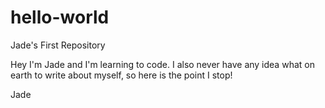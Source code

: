 # hello-world
Jade's First Repository

Hey I'm Jade and I'm learning to code. I also never have any idea what on earth to write about myself, so here is the point I stop!

Jade
